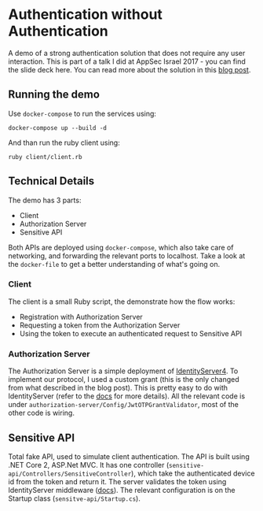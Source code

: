 # Authentication without Authentication
A demo of a strong authentication solution that does not require any user interaction.
This is part of a talk I did at AppSec Israel 2017 - you can find the slide deck here.
You can read more about the solution in this [blog post](https://blog.solutotlv.com/userless-mobile-authentication/?utm_source=github).

## Running the demo
Use `docker-compose` to run the services using:
```
docker-compose up --build -d
```
And than run the ruby client using:
```
ruby client/client.rb
```

## Technical Details
The demo has 3 parts:
* Client
* Authorization Server
* Sensitive API

Both APIs are deployed using `docker-compose`, which also take care of networking, and forwarding the relevant ports to localhost.
Take a look at the `docker-file` to get a better understanding of what's going on.

### Client
The client is a small Ruby script, the demonstrate how the flow works:
* Registration with Authorization Server
* Requesting a token from the Authorization Server
* Using the token to execute an authenticated request to Sensitive API

### Authorization Server
The Authorization Server is a simple deployment of [IdentityServer4](https://identityserver.io/).
To implement our protocol, I used a custom grant (this is the only changed from what described in the blog post).
This is pretty easy to do with IdentityServer (refer to the [docs](https://identityserver4.readthedocs.io/en/release/topics/extension_grants.html) for more details).
All the relevant code is under `authorization-server/Config/JwtOTPGrantValidator`, most of the other code is wiring.

## Sensitive API
Total fake API, used to simulate client authentication. 
The API is built using .NET Core 2, ASP.Net MVC.
It has one controller (`sensitive-api/Controllers/SensitiveController`), which take the authenticated device id from the token and return it.
The server validates the token using IdentityServer middleware ([docs](https://identityserver4.readthedocs.io/en/release/topics/apis.html)).
The relevant configuration is on the Startup class (`sensitve-api/Startup.cs`).